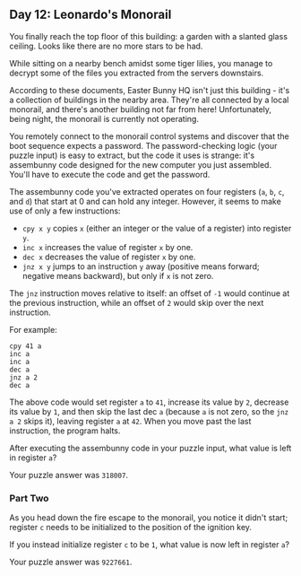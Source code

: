 ## Day 12: Leonardo's Monorail

You finally reach the top floor of this building: a garden with a slanted glass
ceiling. Looks like there are no more stars to be had.

While sitting on a nearby bench amidst some tiger lilies, you manage to decrypt
some of the files you extracted from the servers downstairs.

According to these documents, Easter Bunny HQ isn't just this building - it's a
collection of buildings in the nearby area. They're all connected by a local
monorail, and there's another building not far from here! Unfortunately, being
night, the monorail is currently not operating.

You remotely connect to the monorail control systems and discover that the boot
sequence expects a password. The password-checking logic (your puzzle input) is
easy to extract, but the code it uses is strange: it's assembunny code designed
for the new computer you just assembled. You'll have to execute the code and get
the password.

The assembunny code you've extracted operates on four registers (`a`, `b`, `c`,
and `d`) that start at 0 and can hold any integer. However, it seems to make use
of only a few instructions:

* `cpy x y` copies `x` (either an integer or the value of a register) into
  register `y`.
* `inc x` increases the value of register `x` by one.
* `dec x` decreases the value of register `x` by one.
* `jnz x y` jumps to an instruction `y` away (positive means forward; negative
  means backward), but only if `x` is not zero.

The `jnz` instruction moves relative to itself: an offset of `-1` would continue
at the previous instruction, while an offset of `2` would skip over the next
instruction.

For example:

```text
cpy 41 a
inc a
inc a
dec a
jnz a 2
dec a
```

The above code would set register `a` to `41`, increase its value by `2`,
decrease its value by `1`, and then skip the last dec `a` (because `a` is not
zero, so the `jnz a 2` skips it), leaving register `a` at `42`. When you move
past the last instruction, the program halts.

After executing the assembunny code in your puzzle input, what value is left in
register `a`?

Your puzzle answer was `318007`.

### Part Two

As you head down the fire escape to the monorail, you notice it didn't start;
register `c` needs to be initialized to the position of the ignition key.

If you instead initialize register `c` to be `1`, what value is now left in
register `a`?

Your puzzle answer was `9227661`.
